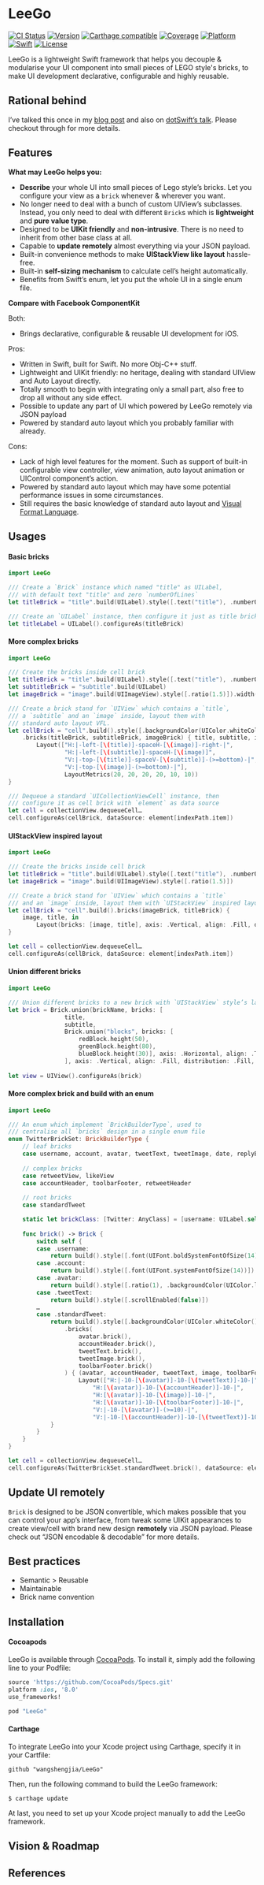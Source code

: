 # LeeGo

[![CI Status](http://img.shields.io/travis/wangshengjia/LeeGo.svg?style=flat)](https://travis-ci.org/wangshengjia/LeeGo)
[![Version](https://img.shields.io/cocoapods/v/LeeGo.svg?style=flat)](http://cocoapods.org/pods/LeeGo)
[![Carthage compatible](https://img.shields.io/badge/Carthage-compatible-4BC51D.svg?style=flat)](https://github.com/Carthage/Carthage)
[![Coverage](https://img.shields.io/codecov/c/github/wangshengjia/LeeGo.svg)](https://codecov.io/github/wangshengjia/LeeGo?branch=develop)
[![Platform](https://img.shields.io/badge/Platform-iOS-lightgray.svg?style=flat)](http://developer.apple.com)
[![Swift](https://img.shields.io/badge/Swift-2.2-orange.svg?style=flat)](https://swift.org)
[![License](https://img.shields.io/badge/License-MIT-blue.svg?style=flat)](https://tldrlegal.com/license/mit-license)

LeeGo is a lightweight Swift framework that helps you decouple & modularise your UI component into small pieces of LEGO style's bricks, to make UI development declarative, configurable and highly reusable.

## Rational behind
I’ve talked this once in my [blog post](https://medium.com/@victor_wang/build-your-cells-in-a-way-of-lego-fbf6a1133bb1#.ud8o1v5zl) and also on [dotSwift’s talk](http://www.thedotpost.com/2016/01/victor-wang-build-ios-ui-in-the-way-of-lego-bricks). Please checkout through for more details.

## Features

**What may LeeGo helps you:**

- **Describe** your whole UI into small pieces of Lego style’s bricks. Let you configure your view as a `brick` whenever & wherever you want.
- No longer need to deal with a bunch of custom UIView’s subclasses. Instead, you only need to deal with different `Brick`s which is **lightweight** and **pure value type**.
- Designed to be **UIKit friendly** and **non-intrusive**. There is no need to inherit from other base class at all.
- Capable to **update remotely** almost everything via your JSON payload.
- Built-in convenience methods to make **UIStackView like layout** hassle-free.
- Built-in **self-sizing mechanism** to calculate cell’s height automatically.
- Benefits from Swift’s enum, let you put the whole UI in a single enum file.

**Compare with Facebook ComponentKit**

Both:
- Brings declarative, configurable & reusable UI development for iOS.

Pros:
- Written in Swift, built for Swift. No more Obj-C++ stuff.
- Lightweight and UIKit friendly: no heritage, dealing with standard UIView and Auto Layout directly.
- Totally smooth to begin with integrating only a small part, also free to drop all without any side effect.
- Possible to update any part of UI which powered by LeeGo remotely via JSON payload
- Powered by standard auto layout which you probably familiar with already.

Cons:
- Lack of high level features for the moment. Such as support of built-in configurable view controller, view animation, auto layout animation or UIControl component’s action.
- Powered by standard auto layout which may have some potential performance issues in some circumstances.
- Still requires the basic knowledge of standard auto layout and [Visual Format Language](https://developer.apple.com/library/ios/documentation/UserExperience/Conceptual/AutolayoutPG/VisualFormatLanguage.html).

## Usages
#### Basic bricks

```swift
import LeeGo

/// Create a `Brick` instance which named "title" as UILabel, 
/// with default text "title" and zero `numberOfLines`
let titleBrick = "title".build(UILabel).style([.text("title"), .numberOfLines(0)])

/// Create an `UILabel` instance, then configure it just as title brick
let titleLabel = UILabel().configureAs(titleBrick)

```

#### More complex bricks

```swift
import LeeGo

/// Create the bricks inside cell brick
let titleBrick = "title".build(UILabel).style([.text("title"), .numberOfLines(0)])
let subtitleBrick = "subtitle".build(UILabel)
let imageBrick = "image".build(UIImageView).style([.ratio(1.5)]).width(68)

/// Create a brick stand for `UIView` which contains a `title`, 
/// a `subtitle` and an `image` inside, layout them with 
/// standard auto layout VFL.
let cellBrick = "cell".build().style([.backgroundColor(UIColor.whiteColor())])
    .bricks(titleBrick, subtitleBrick, imageBrick) { title, subtitle, image in
        Layout(["H:|-left-[\(title)]-spaceH-[\(image)]-right-|",
                "H:|-left-[\(subtitle)]-spaceH-[\(image)]",
                "V:|-top-[\(title)]-spaceV-[\(subtitle)]-(>=bottom)-|",
                "V:|-top-[\(image)]-(>=bottom)-|"], 
                LayoutMetrics(20, 20, 20, 20, 10, 10))
}

/// Dequeue a standard `UICollectionViewCell` instance, then 
/// configure it as cell brick with `element` as data source
let cell = collectionView.dequeueCell…
cell.configureAs(cellBrick, dataSource: element[indexPath.item])
```

#### UIStackView inspired layout

```swift
import LeeGo

/// Create the bricks inside cell brick
let titleBrick = "title".build(UILabel).style([.text("title"), .numberOfLines(0)])
let imageBrick = "image".build(UIImageView).style([.ratio(1.5)])

/// Create a brick stand for `UIView` which contains a `title` 
/// and an `image` inside, layout them with `UIStackView` inspired layout helper method.
let cellBrick = "cell".build().bricks(imageBrick, titleBrick) { 
    image, title, in
        Layout(bricks: [image, title], axis: .Vertical, align: .Fill, distribution: .Fill)
}

let cell = collectionView.dequeueCell…
cell.configureAs(cellBrick, dataSource: element[indexPath.item])
```

#### Union different bricks

```swift
import LeeGo

/// Union different bricks to a new brick with `UIStackView` style’s layout
let brick = Brick.union(brickName, bricks: [
                title,
                subtitle,
                Brick.union("blocks", bricks: [
                    redBlock.height(50),
                    greenBlock.height(80),
                    blueBlock.height(30)], axis: .Horizontal, align: .Top, distribution: .FillEqually, metrics: LayoutMetrics(0, 0, 0, 0, 10, 10)).style([.backgroundColor(UIColor.brownColor())])
                ], axis: .Vertical, align: .Fill, distribution: .Fill, metrics: defaultMetrics)
                
let view = UIView().configureAs(brick)
```

#### More complex brick and build with an enum

```swift
import LeeGo

/// An enum which implement `BrickBuilderType`, used to 
/// centralise all `bricks` design in a single enum file
enum TwitterBrickSet: BrickBuilderType {
    // leaf bricks
    case username, account, avatar, tweetText, tweetImage, date, replyButton, retweetButton, retweetCount, likeButton, likeCount
    
    // complex bricks
    case retweetView, likeView
    case accountHeader, toolbarFooter, retweetHeader
    
    // root bricks
    case standardTweet

    static let brickClass: [Twitter: AnyClass] = [username: UILabel.self, account: UILabel.self, avatar: UIImageView.self, tweetText: UITextView.self, …]
    
    func brick() -> Brick {
        switch self {
        case .username:
            return build().style([.font(UIFont.boldSystemFontOfSize(14))])
        case .account:
            return build().style([.font(UIFont.systemFontOfSize(14))])
        case .avatar:
            return build().style([.ratio(1), .backgroundColor(UIColor.lightGrayColor()), .cornerRadius(3)]).width(50)
        case .tweetText:
            return build().style([.scrollEnabled(false)])
        …
        case .standardTweet:
            return build().style([.backgroundColor(UIColor.whiteColor())])
                .bricks(
                    avatar.brick(),
                    accountHeader.brick(),
                    tweetText.brick(),
                    tweetImage.brick(),
                    toolbarFooter.brick()
                ) { (avatar, accountHeader, tweetText, image, toolbarFooter) in
                    Layout(["H:|-10-[\(avatar)]-10-[\(tweetText)]-10-|",
                        "H:[\(avatar)]-10-[\(accountHeader)]-10-|",
                        "H:[\(avatar)]-10-[\(image)]-10-|",
                        "H:[\(avatar)]-10-[\(toolbarFooter)]-10-|",
                        "V:|-10-[\(avatar)]-(>=10)-|",
                        "V:|-10-[\(accountHeader)]-10-[\(tweetText)]-10-[\(image)]-10-[\(toolbarFooter)]-(>=10)-|"])
            }
        }
    }
}

let cell = collectionView.dequeueCell…
cell.configureAs(TwitterBrickSet.standardTweet.brick(), dataSource: element[indexPath.item])
```

## Update UI remotely
`Brick` is designed to be JSON convertible, which makes possible that you can control your app’s interface, from tweak some UIKit appearances to create view/cell with brand new design **remotely** via JSON payload. Please check out “JSON encodable & decodable” for more details.

## Best practices
- Semantic > Reusable
- Maintainable
- Brick name convention

## Installation
#### Cocoapods
LeeGo is available through [CocoaPods](http://cocoapods.org). To install it, simply add the following line to your Podfile:

```ruby
source 'https://github.com/CocoaPods/Specs.git'
platform :ios, '8.0'
use_frameworks!

pod "LeeGo"
```
#### Carthage
To integrate LeeGo into your Xcode project using Carthage, specify it in your Cartfile:

```
github "wangshengjia/LeeGo"
```

Then, run the following command to build the LeeGo framework:

```
$ carthage update
```

At last, you need to set up your Xcode project manually to add the LeeGo framework.

## Vision & Roadmap

## References